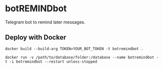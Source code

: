 # botREMINDbot
Telegram bot to remind later messages.
## Deploy with Docker
```
docker build --build-arg TOKEN=YOUR_BOT_TOKEN -t botremindbot . 
```
```
docker run -v /path/to/database/folder:/database --name botremindbot -t -i botremindbot --restart unless-stopped
```
